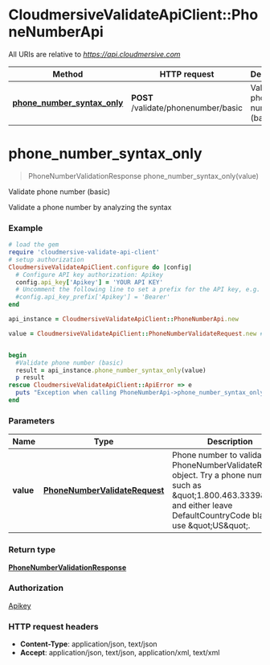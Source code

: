 # CloudmersiveValidateApiClient::PhoneNumberApi

All URIs are relative to *https://api.cloudmersive.com*

Method | HTTP request | Description
------------- | ------------- | -------------
[**phone_number_syntax_only**](PhoneNumberApi.md#phone_number_syntax_only) | **POST** /validate/phonenumber/basic | Validate phone number (basic)


# **phone_number_syntax_only**
> PhoneNumberValidationResponse phone_number_syntax_only(value)

Validate phone number (basic)

Validate a phone number by analyzing the syntax

### Example
```ruby
# load the gem
require 'cloudmersive-validate-api-client'
# setup authorization
CloudmersiveValidateApiClient.configure do |config|
  # Configure API key authorization: Apikey
  config.api_key['Apikey'] = 'YOUR API KEY'
  # Uncomment the following line to set a prefix for the API key, e.g. 'Bearer' (defaults to nil)
  #config.api_key_prefix['Apikey'] = 'Bearer'
end

api_instance = CloudmersiveValidateApiClient::PhoneNumberApi.new

value = CloudmersiveValidateApiClient::PhoneNumberValidateRequest.new # PhoneNumberValidateRequest | Phone number to validate in a PhoneNumberValidateRequest object.  Try a phone number such as \"1.800.463.3339\", and either leave DefaultCountryCode blank or use \"US\".


begin
  #Validate phone number (basic)
  result = api_instance.phone_number_syntax_only(value)
  p result
rescue CloudmersiveValidateApiClient::ApiError => e
  puts "Exception when calling PhoneNumberApi->phone_number_syntax_only: #{e}"
end
```

### Parameters

Name | Type | Description  | Notes
------------- | ------------- | ------------- | -------------
 **value** | [**PhoneNumberValidateRequest**](PhoneNumberValidateRequest.md)| Phone number to validate in a PhoneNumberValidateRequest object.  Try a phone number such as \&quot;1.800.463.3339\&quot;, and either leave DefaultCountryCode blank or use \&quot;US\&quot;. | 

### Return type

[**PhoneNumberValidationResponse**](PhoneNumberValidationResponse.md)

### Authorization

[Apikey](../README.md#Apikey)

### HTTP request headers

 - **Content-Type**: application/json, text/json
 - **Accept**: application/json, text/json, application/xml, text/xml



